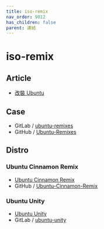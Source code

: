 ```yaml
---
title: iso-remix
nav_order: 9012
has_children: false
parent: 連結
---
```



# iso-remix


## Article

* [改裝 Ubuntu](http://amitmason.blogspot.com/2011/04/ubuntu.html)


## Case

* GitLab / [ubuntu-remixes](https://gitlab.com/ubuntu-unity/ubuntu-remixes)
* GitHub / [Ubuntu-Remixes](https://github.com/Ubuntu-Remixes)


## Distro


### Ubuntu Cinnamon Remix

* [Ubuntu Cinnamon Remix](https://ubuntucinnamon.org/)
* GitHub / [Ubuntu-Cinnamon-Remix](https://github.com/Ubuntu-Cinnamon-Remix)


### Ubuntu Unity

* [Ubuntu Unity](https://ubuntuunity.org/)
* GitLab / [ubuntu-unity](https://gitlab.com/ubuntu-unity)
